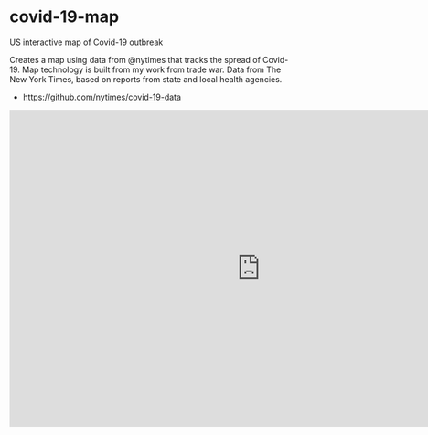 # covid-19-map
US interactive map of Covid-19 outbreak


Creates a map using data from @nytimes that tracks the spread of Covid-19. Map technology is built from my work from trade war. Data from The New York Times, based on reports from state and local health agencies.

- https://github.com/nytimes/covid-19-data

<div class="inline-block"> <iframe src="https://mwaugh0328.github.io/covid-19-map/us_covid_map.html" style="width:875px; height: 555px; border: none;"/> </div>
